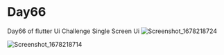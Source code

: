 # Day66

Day66 of flutter Ui Challenge
Single Screen Ui
![Screenshot_1678218724](https://user-images.githubusercontent.com/66890167/223537516-9304263a-eaeb-48cd-9bbe-b42def728b8a.png)

![Screenshot_1678218714](https://user-images.githubusercontent.com/66890167/223537477-7f22a59f-f5ff-4655-a9de-1e0dcf69aef4.png)
